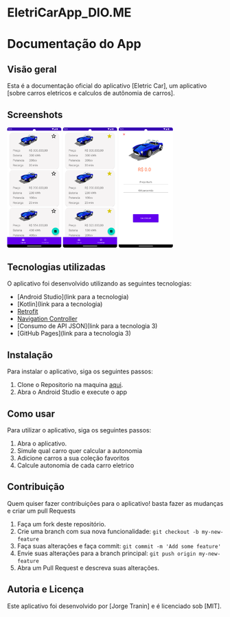 # EletriCarApp_DIO.ME

# Documentação do App

## Visão geral

Esta é a documentação oficial do aplicativo [Eletric Car], um aplicativo [sobre carros eletricos e calculos de autônomia de carros].

## Screenshots
<img src="/images/Tela1.png" width=25%>   <img src="/images/Tela2.png" width=25%>  <img src="/images/Tela3.png" width=25%>

## Tecnologias utilizadas

O aplicativo foi desenvolvido utilizando as seguintes tecnologias:

- [Android Studio](link para a tecnologia)
- [Kotlin](link para a tecnologia)
- [Retrofit](https://square.github.io/retrofit/)
- [Navigation Controller](https://developer.android.com/guide/navigation/navigation-principles?hl=pt-br)
- [Consumo de API JSON](link para a tecnologia 3)
- [GitHub Pages](link para a tecnologia 3)

## Instalação

Para instalar o aplicativo, siga os seguintes passos:

1. Clone o Repositorio na maquina [aqui](https://github.com/JorgeTranin/EletriCarApp_DIO.ME.git).
2. Abra o Android Studio e execute o app

## Como usar

Para utilizar o aplicativo, siga os seguintes passos:

1. Abra o aplicativo.
2. Simule qual carro quer calcular a autonomia
3. Adicione carros a sua coleção favoritos
4. Calcule autonomia de cada carro eletrico


## Contribuição

Quem quiser fazer contribuições para o aplicativo! basta fazer as mudanças e criar um pull Requests

1. Faça um fork deste repositório.
2. Crie uma branch com sua nova funcionalidade: `git checkout -b my-new-feature`
3. Faça suas alterações e faça commit: `git commit -m 'Add some feature'`
4. Envie suas alterações para a branch principal: `git push origin my-new-feature`
5. Abra um Pull Request e descreva suas alterações.

## Autoria e Licença

Este aplicativo foi desenvolvido por [Jorge Tranin] e é licenciado sob [MIT].
